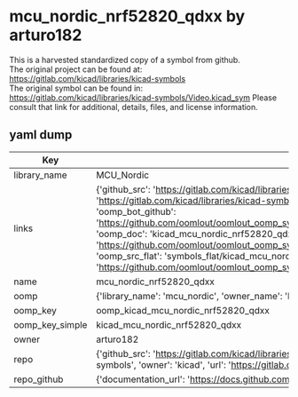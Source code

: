 # mcu_nordic_nrf52820_qdxx by arturo182  
This is a harvested standardized copy of a symbol from github.  
The original project can be found at:  
https://gitlab.com/kicad/libraries/kicad-symbols  
The original symbol can be found in:
https://gitlab.com/kicad/libraries/kicad-symbols/Video.kicad_sym
Please consult that link for additional, details, files, and license information.  
## yaml dump  
| Key | Value |  
| --- | --- |  
| library_name | MCU_Nordic |  
| links | {'github_src': 'https://gitlab.com/kicad/libraries/kicad-symbols/Video.kicad_sym', 'github_src_repo': 'https://gitlab.com/kicad/libraries/kicad-symbols', 'oomp_bot': 'kicad_mcu_nordic_nrf52820_qdxx/working', 'oomp_bot_github': 'https://github.com/oomlout/oomlout_oomp_symbol_bot/tree/main/kicad_mcu_nordic_nrf52820_qdxx/working', 'oomp_doc': 'kicad_mcu_nordic_nrf52820_qdxx/working', 'oomp_doc_github': 'https://github.com/oomlout/oomlout_oomp_symbol_doc/tree/main/kicad_mcu_nordic_nrf52820_qdxx/working', 'oomp_src_flat': 'symbols_flat/kicad_mcu_nordic_nrf52820_qdxx/working', 'oomp_src_flat_github': 'https://github.com/oomlout/oomlout_oomp_symbol_src/tree/main/kicad_mcu_nordic_nrf52820_qdxx/working'} |  
| name | mcu_nordic_nrf52820_qdxx |  
| oomp | {'library_name': 'mcu_nordic', 'owner_name': 'kicad', 'symbol_name': 'mcu_nordic_nrf52820_qdxx'} |  
| oomp_key | oomp_kicad_mcu_nordic_nrf52820_qdxx |  
| oomp_key_simple | kicad_mcu_nordic_nrf52820_qdxx |  
| owner | arturo182 |  
| repo | {'github_src': 'https://gitlab.com/kicad/libraries/kicad-symbols/Video.kicad_sym', 'name': 'libraries/kicad-symbols', 'owner': 'kicad', 'url': 'https://gitlab.com/kicad/libraries/kicad-symbols'} |  
| repo_github | {'documentation_url': 'https://docs.github.com/rest/repos/repos#get-a-repository', 'message': 'Not Found'} |  

